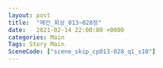 ```yaml
---
layout: post
title:  "메인_회상_013~028장"
date:   2021-02-14 22:00:00 +0000
categories: Main
Tags: Story Main
SceneCode: ["scene_skip_cp013-028_q1_s10"]
---
```

